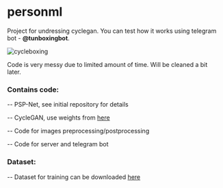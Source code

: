 # personml

Project for undressing cyclegan. You can test how it works using telegram bot - __@tunboxingbot__.

![cycleboxing](https://i.imgur.com/Px6yhw7.png)



Code is very messy due to limited amount of time. Will be cleaned a bit later.

### Contains code:

-- PSP-Net, see initial repository for details

-- CycleGAN, use weights from [here](https://yadi.sk/d/pzvtwfwF3WJEDQ)

-- Code for images preprocessing/postprocessing

-- Code for server and telegram bot

### Dataset:
-- Dataset for training can be downloaded [here](https://yadi.sk/d/hW7nDfaI3WJDLk)


